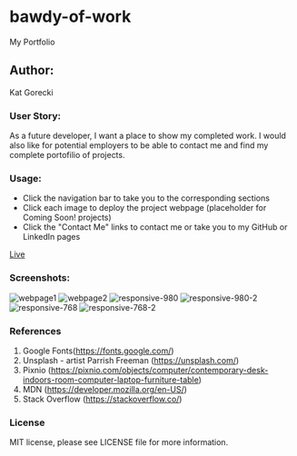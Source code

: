 # bawdy-of-work

My Portfolio

## Author:

Kat Gorecki

### User Story:

As a future developer, I want a place to show my completed work. I would also like for potential employers to be able to contact me and find my complete portofilio of projects.

### Usage:

- Click the navigation bar to take you to the corresponding sections
- Click each image to deploy the project webpage (placeholder for Coming Soon! projects)
- Click the "Contact Me" links to contact me or take you to my GitHub or LinkedIn pages

[Live](https://slayonce.github.io/bawdy-of-work/)

### Screenshots:

![webpage1](https://user-images.githubusercontent.com/127693250/229017559-5c6c8b66-9c1a-4ab6-8fbc-cca77395c1a1.png)
![webpage2](https://user-images.githubusercontent.com/127693250/229017608-a96bcbf1-e411-4d7d-bab6-fedc78852bd1.png)
![responsive-980](https://user-images.githubusercontent.com/127693250/229017620-2d4fb70a-311d-4f96-b631-993d9ce45a5c.png)
![responsive-980-2](https://user-images.githubusercontent.com/127693250/229017644-3727c709-ccfa-4222-9e58-f1461d1f5106.png)
![responsive-768](https://user-images.githubusercontent.com/127693250/229017710-e6005e5a-5590-4052-9fcd-fc178b18bd68.png)
![responsive-768-2](https://user-images.githubusercontent.com/127693250/229017741-ac6204de-20e0-4e38-ab4d-44c924f5ce8c.png)

### References

1. Google Fonts(https://fonts.google.com/)
2. Unsplash - artist Parrish Freeman (https://unsplash.com/)
3. Pixnio (https://pixnio.com/objects/computer/contemporary-desk-indoors-room-computer-laptop-furniture-table)
4. MDN (https://developer.mozilla.org/en-US/)
5. Stack Overflow (https://stackoverflow.co/)

### License

MIT license, please see LICENSE file for more information.
